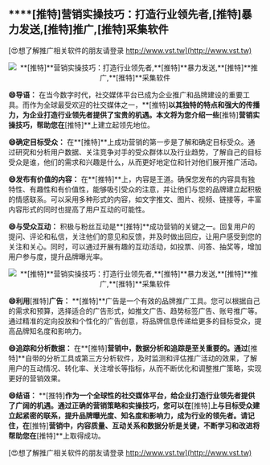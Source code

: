 ## ****[推特]**营销实操技巧：打造行业领先者,**[推特]**暴力发送,**[推特]**推广,**[推特]**采集软件**

[😍想了解推广相关软件的朋友请登录 http://www.vst.tw](http://www.vst.tw)

 <center><img src="https://vst.tw/MP4/tuiguang/png/8.png" alt="**[推特]**营销实操技巧：打造行业领先者,**[推特]**暴力发送,**[推特]**推广,**[推特]**采集软件"></center>

**😄导语：**
在当今数字时代，社交媒体平台已成为企业推广和品牌建设的重要工具。而作为全球最受欢迎的社交媒体之一，**[推特]**以其独特的特点和强大的传播力，为企业打造行业领先者提供了宝贵的机遇。本文将为您介绍一些**[推特]**营销实操技巧，帮助您在**[推特]**上建立起领先地位。

**😄确定目标受众：**
在**[推特]**上成功营销的第一步是了解和确定目标受众。通过研究和分析用户数据、关注竞争对手的受众群体以及行业趋势，了解自己的目标受众是谁，他们的需求和兴趣是什么，从而更好地定位和针对他们展开推广活动。

**😄发布有价值的内容：**
在**[推特]**上，内容是王道。确保您发布的内容具有独特性、有趣性和有价值性，能够吸引受众的注意，并让他们与您的品牌建立起积极的情感联系。可以采用多种形式的内容，如文字推文、图片、视频、链接等，丰富内容形式的同时也提高了用户互动的可能性。

**😄与受众互动：**
积极与粉丝互动是**[推特]**成功营销的关键之一。回复用户的提问、评论和私信，关注他们的意见和反馈，并及时做出回应，让用户感受到您的关注和关心。同时，可以通过开展有趣的互动活动，如投票、问答、抽奖等，增加用户参与度，提升品牌曝光率。

 <center><img src="https://vst.tw/MP4/tuiguang/png/2.png" alt="**[推特]**营销实操技巧：打造行业领先者,**[推特]**暴力发送,**[推特]**推广,**[推特]**采集软件"></center>

**😄利用**[推特]**广告：**
**[推特]**广告是一个有效的品牌推广工具。您可以根据自己的需求和预算，选择适合的广告形式，如推文广告、趋势标签广告、账号推广等。通过精准的定向投放和个性化的广告创意，将品牌信息传递给更多的目标受众，提高品牌知名度和影响力。

**😄追踪和分析数据：**
在**[推特]**营销中，数据分析和追踪是至关重要的。通过**[推特]**自带的分析工具或第三方分析软件，及时监测和评估推广活动的效果，了解用户的互动情况、转化率、关注增长等指标，从而不断优化和调整推广策略，实现更好的营销效果。

**😄结语：**
**[推特]**作为一个全球性的社交媒体平台，给企业打造行业领先者提供了广阔的机遇。通过正确的营销策略和实操技巧，您可以在**[推特]**上与目标受众建立起紧密的联系，提升品牌曝光度、知名度和影响力，成为行业的领先者。请记住，在**[推特]**营销中，内容质量、互动关系和数据分析是关键，不断学习和改进将帮助您在**[推特]**上取得成功。

[😍想了解推广相关软件的朋友请登录 http://www.vst.tw](http://www.vst.tw)



